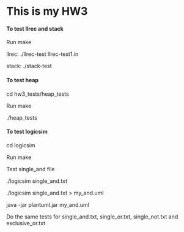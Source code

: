 <h1> This is my HW3 </h1>

<h4> To test llrec and stack </h4>
<p> Run make </p>
<p> llrec: ./llrec-test llrec-test1.in </p>
<p> stack: ./stack-test </p>

<h4> To test heap </h4>
<p> cd hw3_tests/heap_tests </p>
<p> Run make </p>
<p> ./heap_tests </p>

<h4> To test logicsim </h4>
<p> cd logicsim </p>
<p> Run make </p>
<p> Test single_and file </p>
<p> ./logicsim single_and.txt </p>
<p> ./logicsim single_and.txt > my_and.uml </p>
<p> java -jar plantuml.jar my_and.uml </p>

<p> Do the same tests for single_and.txt, single_or.txt, single_not.txt and exclusive_or.txt </p>